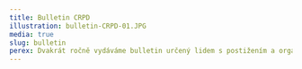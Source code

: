 ```yaml
---
title: Bulletin CRPD
illustration: bulletin-CRPD-01.JPG
media: true
slug: bulletin
perex: Dvakrát ročně vydáváme bulletin určený lidem s postižením a organizacím zabývajícím se právy lidí s postižením. Kromě přehledu činnosti ombudsmana v oblasti monitorování práv lidí s postižením bulletin obvykle doplňuje řada příloh s odbornými zprávami, informacemi od mezinárodních orgánů, výstupy z činnosti poradního orgánu apod.
---
```


